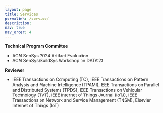 ```yaml
---
layout: page
title: Services
permalink: /service/
description: 
nav: true
nav_order: 4
---
```


**Technical Program Committee**

- ACM SenSys 2024 Artifact Evaluation
- ACM SenSys/BuildSys Workshop on DATA’23


**Reviewer**

- IEEE Transactions on Computing (TC), IEEE Transactions on Pattern Analysis and Machine Intelligence (TPAMI), IEEE Transactions on Parallel and Distributed Systems (TPDS), IEEE Transactions on Vehicular Technology (TVT),  IEEE Internet of Things Journal (IoTJ), IEEE Transactions on Network and Service Management (TNSM), Elsevier Internet of Things (IoT)

